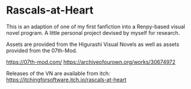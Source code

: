 # Rascals-at-Heart
This is an adaption of one of my first fanfiction into a Renpy-based visual novel program. A little personal project devised by myself for research.

Assets are provided from the Higurashi Visual Novels as well as assets provided from the 07th-Mod.

https://07th-mod.com/
https://archiveofourown.org/works/30674972

Releases of the VN are available from itch:
https://itchingforsoftware.itch.io/rascals-at-heart
